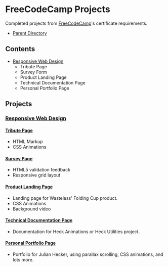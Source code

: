 # FreeCodeCamp Projects
Completed projects from [FreeCodeCamp](https://www.freecodecamp.org/)'s certificate requirements.
- [Parent Directory](../)

## Contents
- [Responsive Web Design](./responsive-web-design)
  - Tribute Page
  - Survey Form
  - Product Landing Page
  - Technical Documentation Page
  - Personal Portfolio Page

## Projects
### [Responsive Web Design](./responsive-web-design)

#### [Tribute Page](./responsive-web-design/01-tribute)
- HTML Markup
- CSS Animations

#### [Survey Page](./responsive-web-design/02-survey)
- HTML5 validation feedback
- Responsive grid layout

#### [Product Landing Page](./responsive-web-design/03-product)
- Landing page for Wasteless' Folding Cup product.
- CSS Animations
- Background video

#### [Technical Documentation Page](./responsive-web-design/04-documentation)
- Documentation for Heck Animations or Heck Utilities project.

#### [Personal Portfolio Page](./responsive-web-design/05-portfolio)
- Portfolio for Julian Hecker, using parallax scrolling, CSS animations, and lots more.
